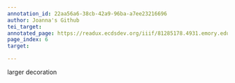 ```yaml
---
annotation_id: 22aa56a6-38cb-42a9-96ba-a7ee23216696
author: Joanna's Github
tei_target: 
annotated_page: https://readux.ecdsdev.org/iiif/81285178.4931.emory.edu/canvas/81285178.4931.emory.edu$7
page_index: 6
target: 

---
```

<p>larger decoration</p>